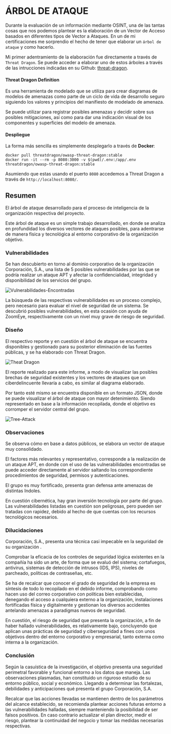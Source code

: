 # ÁRBOL DE ATAQUE
Durante la evaluación de un información mediante OSINT, una de las tantas cosas que nos podemos plantear es la elaboración de un Vector de Acceso basados en diferentes tipos de Vector a Ataques. En un de mi certificaciones me sorprendio el hecho de tener que elaborar un `árbol de ataque` y como hacerlo.

Mi primer adentramiento de la elaboración fue directamente a través de `Threat Dragon`. Se puede acceder a elaborar uno de estos árboles a través de las intrucciones indicadas en su Github: [threat-dragon](https://github.com/OWASP/threat-dragon).

#### Threat Dragon Definition
Es una herramienta de modelado que se utiliza para crear diagramas de modelos de amenazas como parte de un ciclo de vida de desarrollo seguro siguiendo los valores y principios del manifiesto de modelado de amenaza.

Se puede utilizar para registrar posibles amenazas y decidir sobre sus posibles mitigaciones, así como para dar una indicación visual de los componentes y superficies del modelo de amenaza.

#### Despliegue
La forma más sencilla es simplemente desplegarlo a través de **Docker**:
```
docker pull threatdragon/owasp-threat-dragon:stable
docker run -it --rm -p 8080:3000 -v $(pwd)/.env:/app/.env threatdragon/owasp-threat-dragon:stable
```
Asumiendo que estas usando el puerto `8080` accedemos a Threat Dragon a través de `http://localhost:8080/`.

<h2>Resumen</h2> 

<p>
El árbol de ataque desarrollado para el proceso de inteligencia de la organización respectiva del proyecto.
</p>
Este árbol de ataque es un simple trabajo desarrollado, en donde se analiza en profundidad los diversos vectores 
de ataques posibles, para adentrarse de manera física y tecnológica al entorno corporativo de la organización objetivo.

<h3>Vulnerabilidades</h3>

<p>
Se han descubierto en torno al dominio corporativo de la organización
Corporación, S.A., una lista de 5 posibles vulnerabilidades por las que
se podría realizar un ataque APT y afectar la confidencialidad, integridad y
disponibilidad de los servicios del grupo.
</p>

![Vulnerabilidades-Encontradas](https://user-images.githubusercontent.com/72032027/214213535-7ef30f94-2e25-4e6e-bd94-ac01f02ff58d.png)

<p>
La búsqueda de las respectivas vulnerabilidades es un proceso complejo,
pero necesario para evaluar el nivel de seguridad de un sistema.
Se descubrió posibles vulnerabilidades, en esta ocasión con ayuda de
ZoomEye, respectivamente con un nivel muy grave de riesgo de seguridad.
</p>

<h3>Diseño</h3>

<p>
El respectivo reporte y en cuestión el árbol de ataque se encuentra disponibles y
gestionado para su posterior eliminación de las fuentes públicas, y se ha elaborado
con Threat Dragon.
</p>

![Theat Dragon](https://user-images.githubusercontent.com/72032027/214213550-83c751b8-da91-47ca-956a-72e374b1aac6.png)

<p>
El reporte realizado para este informe, a modo de visualizar las posibles brechas
de seguridad existentes y los vectores de ataques que un ciberdelincuente llevaría
a cabo, es similar al diagrama elaborado.
</p>
<p>
Por tanto esté mismo se encuentra disponible en un formato JSON, donde se puede
visualizar el árbol de ataque con mayor detenimiento.
Siendo representado en base a la información recopilada, donde el
objetivo es corromper el servidor central del grupo.
</p>

![Tree-Attack](https://user-images.githubusercontent.com/72032027/214213581-ccd72f54-8ceb-4409-bf1d-176492789bf3.png)

<h3>Observaciones</h3>

<p>
Se observa cómo en base a datos públicos, se elabora un vector de ataque muy
consolidado.
</p>
<p>
El factores más relevantes y representativo, corresponde a la realización de un
ataque APT, en donde con el uso de las vulnerabilidades encontradas se puede
acceder directamente al servidor saltando los correspondiente procedimientos de
seguridad, permisos y autenticaciones.
</p>
<p>
El grupo es muy fortificado, presenta gran defensa ante amenazas de distintas
Indoles.
</p>
<p>
En cuestión cibernética, hay gran inversión tecnología por parte del grupo. Las
vulnerabilidades listadas en cuestión son peligrosas, pero pueden ser tratadas con
rapidez, debido al hecho de que cuentas con los recursos tecnológicos
necesarios.
</p>

<h3>Dilucidaciones</h3>

<p>
Corporación, S.A., presenta una técnica casi impecable en la seguridad de su
organización .
</p>
<p>
Comprobar la eficacia de los controles de seguridad lógica existentes en la
compañía ha sido un arte, de forma que se evaluó del sistema; cortafuegos,
antivirus, sistemas de detección de intrusos (IDS, IPS), niveles de parcheado,
políticas de contraseñas, etc.
</p>
<p>
Se ha de recalcar que conocer el grado de seguridad de la empresa es síntesis de todo lo
recopilado en el debido informe, comprobando como hacen uso del correo
corporativo con políticas bien establecidas, denegando el acceso a cualquiera
externo a la organización, instalaciones fortificadas física y digitalmente y
gestionan los diversos accidentes antelando amenazas a paradigmas nuevos de
seguridad.
</p>
<p>
En cuestión, el riesgo de seguridad que presenta la organización, a fin de haber
hallado vulnerabilidades, es relativamente bajo, concluyendo que aplican unas
prácticas de seguridad y ciberseguridad a fines con unos objetivos dentro del
entorno corporativo y empresarial, tanto externa como interna a la organización.
</p>

<h3>Conclusión</h3>

<p>
Según la casuística de la investigación, el objetivo presenta una seguridad
perimetral favorable y funcional entorno a los datos que maneja. Las
observaciones plasmadas, han constituido un riguroso estudio de su entorno
público, social y económico. Llegando a determinar las fortalezas, debilidades y
anticipaciones qué presenta el grupo Corporación, S.A.
</p>
<p>
Recalcar que las acciones llevadas se mantienen dentro de los parámetros del
alcance establecido, se recomienda plantear acciones futuras entorno a las
vulnerabilidades halladas, siempre manteniendo la posibilidad de ser falsos
positivos. En caso contrario actualizar el plan director, medir el riesgo, plantear la
continuidad del negocio y tomar las medidas necesarias respectivas.
</p>
